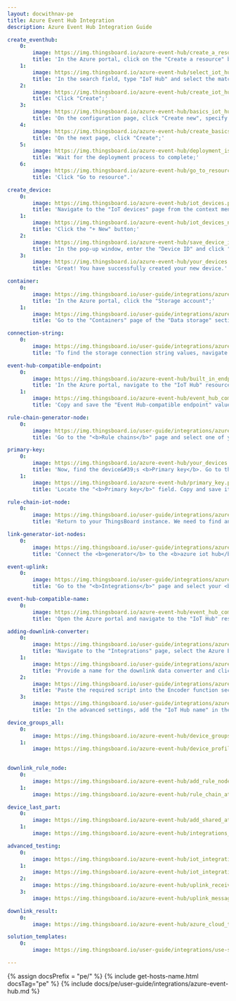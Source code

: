 ```yaml
---
layout: docwithnav-pe
title: Azure Event Hub Integration
description: Azure Event Hub Integration Guide 

create_eventhub: 
    0: 
        image: https://img.thingsboard.io/azure-event-hub/create_a_resource.png
        title: 'In the Azure portal, click on the "Create a resource" button;'
    1:
        image: https://img.thingsboard.io/azure-event-hub/select_iot_hub.png
        title: 'In the search field, type "IoT Hub" and select the matching item from the list;'
    2:
        image: https://img.thingsboard.io/azure-event-hub/create_iot_hub.png
        title: 'Click "Create";'
    3:
        image: https://img.thingsboard.io/azure-event-hub/basics_iot_hub.png
        title: 'On the configuration page, click "Create new", specify the resource group and IoT hub name, then click "Review + create";'
    4:
        image: https://img.thingsboard.io/azure-event-hub/create_basics_iot_hub.png
        title: 'On the next page, click "Create";'
    5:
        image: https://img.thingsboard.io/azure-event-hub/deployment_is_in_progress.png
        title: 'Wait for the deployment process to complete;'
    6:
        image: https://img.thingsboard.io/azure-event-hub/go_to_resource.png
        title: 'Click "Go to resource".'

create_device:
    0:
        image: https://img.thingsboard.io/azure-event-hub/iot_devices.png
        title: 'Navigate to the "IoT devices" page from the context menu;'
    1:
        image: https://img.thingsboard.io/azure-event-hub/iot_devices_new.png
        title: 'Click the "+ New" button;'
    2:
        image: https://img.thingsboard.io/azure-event-hub/save_device_id.png
        title: 'In the pop-up window, enter the "Device ID" and click "Save";'
    3:
        image: https://img.thingsboard.io/azure-event-hub/your_devices.png
        title: 'Great! You have successfully created your new device.'

container:
    0:
        image: https://img.thingsboard.io/user-guide/integrations/azure-event-hub/container-1.png
        title: 'In the Azure portal, click the "Storage account";'
    1:
        image: https://img.thingsboard.io/user-guide/integrations/azure-event-hub/container-2.png
        title: 'Go to the "Containers" page of the "Data storage" section. Here you will find the container. Save its name.'

connection-string:
    0:
        image: https://img.thingsboard.io/user-guide/integrations/azure-event-hub/storage-connection-string-1.png
        title: 'To find the storage connection string values, navigate to the "Access keys" page in the "Security + networking" section.'

event-hub-compatible-endpoint:
    0:
        image: https://img.thingsboard.io/azure-event-hub/built_in_endpoints.png
        title: 'In the Azure portal, navigate to the "IoT Hub" resource, and open the "Built-in endpoints" page from the context menu;'
    1:
        image: https://img.thingsboard.io/azure-event-hub/event_hub_compatible_endpoint.png
        title: 'Copy and save the "Event Hub-compatible endpoint" value.'

rule-chain-generator-node:
    0: 
        image: https://img.thingsboard.io/user-guide/integrations/azure-event-hub/test-azure-event-hub-integration-1-pe.png
        title: 'Go to the "<b>Rule chains</b>" page and select one of your rule chains. In the search nodes field, type &#39;gen&#39; to find the <b>generator</b> node in the menu. Drag it onto the canvas. In the pop-up window, specify the <b>name</b> of the generator, the <b>number of messages</b>, and the <b>generate function</b> (you can use our example). Finally, click "<b>Add</b>";'

primary-key:
    0: 
        image: https://img.thingsboard.io/azure-event-hub/your_devices.png
        title: 'Now, find the device&#39;s <b>Primary key</b>. Go to the Azure portal, navigate to the <b>IoT devices</b> tab, and select your device;'
    1: 
        image: https://img.thingsboard.io/azure-event-hub/primary_key.png
        title: 'Locate the "<b>Primary key</b>" field. Copy and save it for later use.'

rule-chain-iot-node:
    0:
        image: https://img.thingsboard.io/user-guide/integrations/azure-event-hub/test-azure-event-hub-integration-2-pe.png
        title: 'Return to your ThingsBoard instance. We need to find another rule node. Type &#39;iot&#39; in the search nodes field and select the <b>azure iot hub</b> node. Drag it onto the canvas. In the pop-up window, specify the <b>node name</b>, replace <b>&#60;device_id&#62;</b> in the <b>Topic</b> with your Device Name, and enter the <b>Hostname</b> by retrieving it from the "<b>IoT Hub</b>" resource in the Azure portal. Enter the Device Name as the <b>Device ID</b> and add the <b>SAS Key</b> (<b>Primary Key</b>) that we previously copied from the device credentials. If you need to monitor events, enable Debug mode;'

link-generator-iot-nodes:
    0:
        image: https://img.thingsboard.io/user-guide/integrations/azure-event-hub/test-azure-event-hub-integration-3-pe.png
        title: 'Connect the <b>generator</b> to the <b>azure iot hub</b>. Tap on the right grey circle of "<b>generator</b>" node and drag this circle to the left side of the <b>azure iot hub</b> node. Select the "<b>Success</b>" link and click "<b>Add</b>". <b>Save</b> the rule chain, and go to the integration;'

event-uplink:
    0:
        image: https://img.thingsboard.io/user-guide/integrations/azure-event-hub/test-azure-event-hub-integration-4-pe.png
        title: 'Go to the "<b>Integrations</b>" page and select your <b>Azure Event Hub integration</b>. If you see a message of type "Uplink" in the "Events" section of your integration, everything is working correctly.'

event-hub-compatible-name:
    0:
        image: https://img.thingsboard.io/azure-event-hub/event_hub_compatible_name.png
        title: 'Open the Azure portal and navigate to the "IoT Hub" resource. Go to the "Built-in endpoints" page from the context menu. Find and copy the value of "Event Hub-compatible name" — this represents the IoT Hub name.'

adding-downlink-converter:
    0:
        image: https://img.thingsboard.io/user-guide/integrations/azure-event-hub/adding-azure-event-hub-downlink-converter-1-pe.png
        title: 'Navigate to the "Integrations" page, select the Azure Event Hub integration to open its details, and click the "pencil" icon to enter editing mode;'
    1:
        image: https://img.thingsboard.io/user-guide/integrations/azure-event-hub/adding-azure-event-hub-downlink-converter-2-pe.png
        title: 'Provide a name for the downlink data converter and click "Create new converter";'
    2:
        image: https://img.thingsboard.io/user-guide/integrations/azure-event-hub/adding-azure-event-hub-downlink-converter-3-pe.png
        title: 'Paste the required script into the Encoder function section. Click "Add";'
    3:
        image: https://img.thingsboard.io/user-guide/integrations/azure-event-hub/adding-azure-event-hub-downlink-converter-4-pe.png
        title: 'In the advanced settings, add the "IoT Hub name" in the corresponding field. Click "Apply changes" to save the configuration.'

device_groups_all:
    0:
        image: https://img.thingsboard.io/azure-event-hub/device_groups_all_device profile.png
    1:
        image: https://img.thingsboard.io/azure-event-hub/device_profiles_rule_chain.png
        

downlink_rule_node:
    0:
        image: https://img.thingsboard.io/azure-event-hub/add_rule_node_integration_downlink.png
    1:
        image: https://img.thingsboard.io/azure-event-hub/rule_chain_attributes_updated_and_downlink.png

device_last_part:
    0:
        image: https://img.thingsboard.io/azure-event-hub/add_shared_attributes.png
    1:
        image: https://img.thingsboard.io/azure-event-hub/integrations_events_downlink.png

advanced_testing:
    0:
        image: https://img.thingsboard.io/azure-event-hub/iot_integration_first.png
    1:
        image: https://img.thingsboard.io/azure-event-hub/iot_integration_second.png
    2:
        image: https://img.thingsboard.io/azure-event-hub/uplink_received.png
    3:
        image: https://img.thingsboard.io/azure-event-hub/uplink_message.png

downlink_result:
    0:
        image: https://img.thingsboard.io/azure-event-hub/azure_cloud_to_device_message_count.png

solution_templates:
    0:
        image: https://img.thingsboard.io/user-guide/integrations/use-solution-templates.png

---
```

{% assign docsPrefix = "pe/" %}
{% include get-hosts-name.html docsTag="pe" %}
{% include docs/pe/user-guide/integrations/azure-event-hub.md %}
